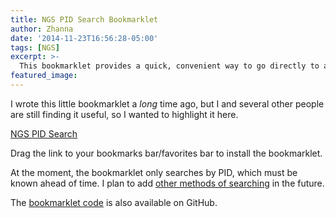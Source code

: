 ```yaml
---
title: NGS PID Search Bookmarklet
author: Zhanna
date: '2014-11-23T16:56:28-05:00'
tags: [NGS]
excerpt: >-
  This bookmarklet provides a quick, convenient way to go directly to a datasheet for a known PID.
featured_image: 
---
```


I wrote this little bookmarklet a _long_ time ago, but I and several other people are still finding it useful, so I wanted to highlight it here.  

[NGS PID Search](javascript:(function(){void(str=prompt('PID:',''));if(str){location.href='http://www.ngs.noaa.gov/cgi-bin/ds_mark.prl?PidBox='+escape(str);}})();)

Drag the link to your bookmarks bar/favorites bar to install the bookmarklet.

At the moment, the bookmarklet only searches by PID, which must be known ahead of time. I plan to add [other methods of searching](http://www.ngs.noaa.gov/cgi-bin/get_mark_list.prl) in the future.

The [bookmarklet code](https://github.com/jengalas/NGS-bookmarklet) is also available on GitHub.